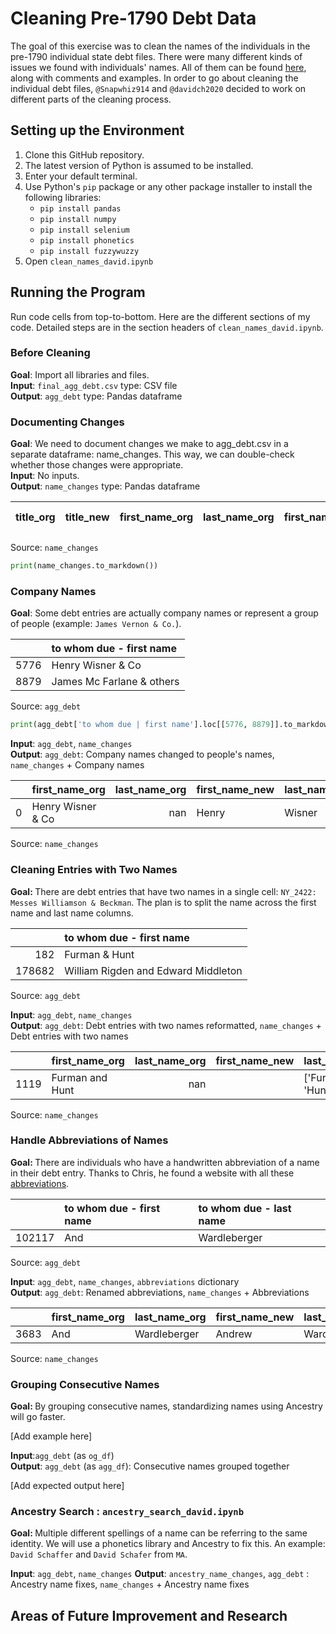 # Cleaning Pre-1790 Debt Data 
The goal of this exercise was to clean the names of the individuals in the pre-1790 individual state debt files. There were many different kinds of issues we found with individuals' names. All of them can be found [here](https://docs.google.com/document/d/1pcSQfWNll6K9tl-_rB4lztN0TsZsclU9vOnbyQob-Zs/edit), along with comments and examples. In order to go about cleaning the individual debt files, ```@Snapwhiz914``` and ```@davidch2020``` decided to work on different parts of the cleaning process. 

## Setting up the Environment 
1. Clone this GitHub repository.
2. The latest version of Python is assumed to be installed. 
3. Enter your default terminal. 
4. Use Python's ```pip``` package or any other package installer to install the following libraries:
    - ```pip install pandas```
    - ```pip install numpy```
    - ```pip install selenium```
    - ```pip install phonetics```
    - ```pip install fuzzywuzzy```
5. Open ```clean_names_david.ipynb```

## Running the Program
Run code cells from top-to-bottom. Here are the different sections of my code. Detailed steps are in the section headers of ```clean_names_david.ipynb```. 

### Before Cleaning
**Goal**: Import all libraries and files. <br>
**Input**: ```final_agg_debt.csv``` type: CSV file <br>
**Output**: ```agg_debt``` type: Pandas dataframe

### Documenting Changes
**Goal**: We need to document changes we make to agg_debt.csv in a separate dataframe: name_changes. This way, we can double-check whether those changes were appropriate. <br>
**Input**: No inputs. <br>
**Output**: ```name_changes``` type: Pandas dataframe

| title_org   | title_new   | first_name_org   | last_name_org   | first_name_new   | last_name_new   | cleaning case   | file_loc   | org_index   |
|-------------|-------------|------------------|-----------------|------------------|-----------------|-----------------|------------|-------------|

Source: ```name_changes```

```python 
print(name_changes.to_markdown()) 
```

### Company Names
**Goal**: Some debt entries are actually company names or represent a group of people (example: ```James Vernon & Co.```).

|      | to whom due - first name   |
|-----:|:---------------------------|
| 5776 | Henry Wisner & Co          |
| 8879 | James Mc Farlane & others  |

Source: ```agg_debt```

```python
print(agg_debt['to whom due | first name'].loc[[5776, 8879]].to_markdown())
```

**Input**: ```agg_debt```, ```name_changes```<br>
**Output**: ```agg_debt```: Company names changed to people's names, ```name_changes``` + Company names

|    | first_name_org    |   last_name_org | first_name_new   | last_name_new   |
|---:|:------------------|----------------:|:-----------------|:----------------|
|  0 | Henry Wisner & Co |             nan | Henry            | Wisner          |

Source: ```name_changes```

### Cleaning Entries with Two Names
<b>Goal: </b>There are debt entries that have two names in a single cell: ```NY_2422: Messes Williamson & Beckman```. The plan is to split the name across the first name and last name columns. <br>

|        | to whom due - first name            |
|-------:|:------------------------------------|
|    182 | Furman & Hunt                       |
| 178682 | William Rigden and Edward Middleton |

Source: ```agg_debt```

**Input**: ```agg_debt```, ```name_changes``` <br>
**Output**: ```agg_debt```: Debt entries with two names reformatted, ```name_changes``` + Debt entries with two names

|      | first_name_org   |   last_name_org | first_name_new   | last_name_new      |
|-----:|:-----------------|----------------:|:-----------------|:-------------------|
| 1119 | Furman and Hunt  |             nan |                  | ['Furman', 'Hunt'] |

Source: ```name_changes```

### Handle Abbreviations of Names
<b>Goal: </b>There are individuals who have a handwritten abbreviation of a name in their debt entry. Thanks to Chris, he found a website with all these [abbreviations](https://hull-awe.org.uk/index.php/Conventional_abbreviations_for_forenames). 

|        | to whom due - first name   | to whom due - last name   |
|-------:|:---------------------------|:--------------------------|
| 102117 | And                        | Wardleberger              |

Source: ```agg_debt```

**Input**: ```agg_debt```, ```name_changes```, ```abbreviations``` dictionary <br>
**Output**: ```agg_debt```: Renamed abbreviations, ```name_changes``` + Abbreviations

|      | first_name_org   | last_name_org   | first_name_new   | last_name_new   |
|-----:|:-----------------|:----------------|:-----------------|:----------------|
| 3683 | And              | Wardleberger    | Andrew           | Wardleberger    |

Source: ```name_changes```

### Grouping Consecutive Names
<b>Goal: </b> By grouping consecutive names, standardizing names using Ancestry will go faster. <br>

[Add example here]

**Input**:```agg_debt``` (as ```og_df```) <br>
**Output**: ```agg_debt``` (as ```agg_df```): Consecutive names grouped together 

[Add expected output here] 

### Ancestry Search : ```ancestry_search_david.ipynb```
<b>Goal: </b>Multiple different spellings of a name can be referring to the same identity. We will use a phonetics library and Ancestry to fix this. An example: ```David Schaffer``` and ```David Schafer``` from `MA`. 

**Input**: ```agg_debt```, ```name_changes```
**Output**: ```ancestry_name_changes```, ```agg_debt``` : Ancestry name fixes, ```name_changes``` + Ancestry name fixes 

## Areas of Future Improvement and Research











